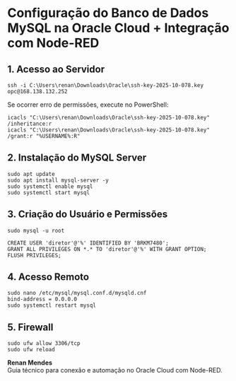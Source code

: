 # Configuração do Banco de Dados MySQL na Oracle Cloud + Integração com Node-RED

## 1. Acesso ao Servidor
```
ssh -i C:\Users\renan\Downloads\Oracle\ssh-key-2025-10-078.key opc@168.138.132.252
```
Se ocorrer erro de permissões, execute no PowerShell:
```
icacls "C:\Users\renan\Downloads\Oracle\ssh-key-2025-10-078.key" /inheritance:r
icacls "C:\Users\renan\Downloads\Oracle\ssh-key-2025-10-078.key" /grant:r "%USERNAME%:R"
```

## 2. Instalação do MySQL Server
```
sudo apt update
sudo apt install mysql-server -y
sudo systemctl enable mysql
sudo systemctl start mysql
```
## 3. Criação do Usuário e Permissões
```
sudo mysql -u root
```
```
CREATE USER 'diretor'@'%' IDENTIFIED BY 'BRKM7480';
GRANT ALL PRIVILEGES ON *.* TO 'diretor'@'%' WITH GRANT OPTION;
FLUSH PRIVILEGES;
```
## 4. Acesso Remoto
```
sudo nano /etc/mysql/mysql.conf.d/mysqld.cnf
bind-address = 0.0.0.0
sudo systemctl restart mysql
```
## 5. Firewall
```
sudo ufw allow 3306/tcp
sudo ufw reload
```

**Renan Mendes**  
Guia técnico para conexão e automação no Oracle Cloud com Node-RED.
